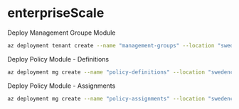 # enterpriseScale

Deploy Management Groupe Module
```bash
az deployment tenant create --name "management-groups" --location "swedencentral" --template-file 'managementGroups/main.bicep' --parameters 'managementGroups/param.global.bicepparam'
```
Deploy Policy Module - Definitions
```bash
az deployment mg create --name "policy-definitions" --location "swedencentral" --management-group-id "contoso" --template-file "policyFramework/policyDefinitions/main.bicep" --parameters "policyFramework/policyDefinitions/param.REGION.bicepparam"
```
Deploy Policy Module - Assignments
```bash
az deployment mg create --name "policy-assignments" --location "swedencentral" --management-group-id "contoso" --template-file "policyFramework/policyAssignments/main.bicep" --parameters "policyFramework/policyAssignments/param.REGION.bicepparam"
```